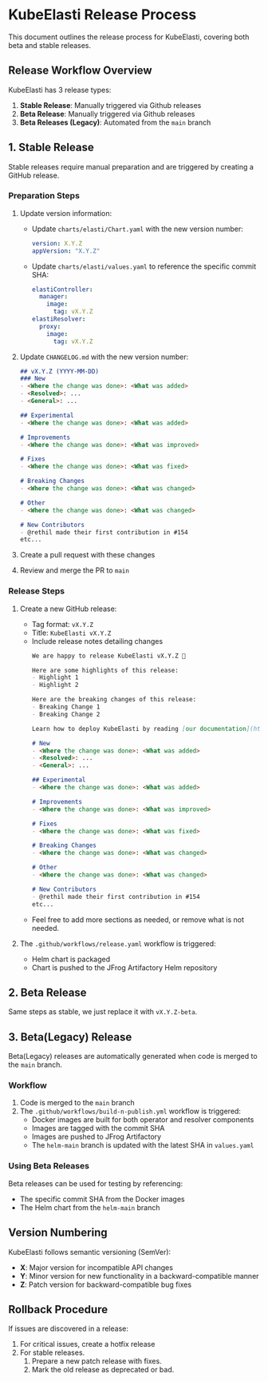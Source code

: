 # KubeElasti Release Process

This document outlines the release process for KubeElasti, covering both beta and stable releases.

## Release Workflow Overview

KubeElasti has 3 release types:
1. **Stable Release**: Manually triggered via Github releases
2. **Beta Release**: Manually triggered via Github releases
3. **Beta Releases (Legacy)**: Automated from the `main` branch


## 1. Stable Release

Stable releases require manual preparation and are triggered by creating a GitHub release.

### Preparation Steps

1. Update version information:
   
   - Update `charts/elasti/Chart.yaml` with the new version number:
     ```yaml
     version: X.Y.Z
     appVersion: "X.Y.Z"
     ```
   
   - Update `charts/elasti/values.yaml` to reference the specific commit SHA:
     ```yaml
     elastiController:
       manager:
         image:
           tag: vX.Y.Z
     elastiResolver:
       proxy:
         image:
           tag: vX.Y.Z
     ```

2. Update `CHANGELOG.md` with the new version number:
   ```markdown
   ## vX.Y.Z (YYYY-MM-DD)
   ### New
   - <Where the change was done>: <What was added>
   - <Resolved>: ...
   - <General>: ...

   ## Experimental
   - <Where the change was done>: <What was added>

   # Improvements
   - <Where the change was done>: <What was improved>

   # Fixes
   - <Where the change was done>: <What was fixed>

   # Breaking Changes
   - <Where the change was done>: <What was changed>

   # Other
   - <Where the change was done>: <What was changed>

   # New Contributors
   - @rethil made their first contribution in #154
   etc...
   ```

3. Create a pull request with these changes
4. Review and merge the PR to `main`

### Release Steps

1. Create a new GitHub release:
   - Tag format: `vX.Y.Z`
   - Title: `KubeElasti vX.Y.Z`
   - Include release notes detailing changes
        ```markdown
        We are happy to release KubeElasti vX.Y.Z 🎉

        Here are some highlights of this release:
        - Highlight 1
        - Highlight 2

        Here are the breaking changes of this release:
        - Breaking Change 1
        - Breaking Change 2

        Learn how to deploy KubeElasti by reading [our documentation](https://kubeelasti.dev).

        # New
        - <Where the change was done>: <What was added>
        - <Resolved>: ...
        - <General>: ...

        ## Experimental
        - <Where the change was done>: <What was added>

        # Improvements
        - <Where the change was done>: <What was improved>

        # Fixes
        - <Where the change was done>: <What was fixed>

        # Breaking Changes
        - <Where the change was done>: <What was changed>

        # Other
        - <Where the change was done>: <What was changed>

        # New Contributors
        - @rethil made their first contribution in #154
        etc...
        ```
    - Feel free to add more sections as needed, or remove what is not needed.


2. The `.github/workflows/release.yaml` workflow is triggered:
   - Helm chart is packaged
   - Chart is pushed to the JFrog Artifactory Helm repository


## 2. Beta Release

Same steps as stable, we just replace it with `vX.Y.Z-beta`.


## 3.  Beta(Legacy) Release

Beta(Legacy) releases are automatically generated when code is merged to the `main` branch.

### Workflow

1. Code is merged to the `main` branch
2. The `.github/workflows/build-n-publish.yml` workflow is triggered:
   - Docker images are built for both operator and resolver components
   - Images are tagged with the commit SHA
   - Images are pushed to JFrog Artifactory
   - The `helm-main` branch is updated with the latest SHA in `values.yaml`

### Using Beta Releases

Beta releases can be used for testing by referencing:
- The specific commit SHA from the Docker images
- The Helm chart from the `helm-main` branch


## Version Numbering

KubeElasti follows semantic versioning (SemVer):
- **X**: Major version for incompatible API changes
- **Y**: Minor version for new functionality in a backward-compatible manner
- **Z**: Patch version for backward-compatible bug fixes


## Rollback Procedure

If issues are discovered in a release:
1. For critical issues, create a hotfix release
2. For stable releases.
   1. Prepare a new patch release with fixes.
   2. Mark the old release as deprecated or bad.


